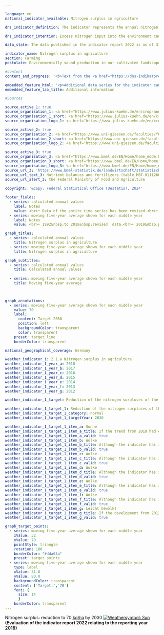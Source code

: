 ```yaml
---

language: en        
national_indicator_available: Nitrogen surplus in agriculture        

dns_indicator_definition: The indicator represents the annual nitrogen surplus for the agricultural sector, calculated as nitrogen input minus removal of nitrogen, in kilograms per hectare of utilised agricultural area.        

dns_indicator_intention: Excess nitrogen input into the environment causes pollution of groundwater and surface water, the oversupply of nutrients (eutrophication) in inland waters, lakes and onshore ecosystems, the generation of greenhouse gases and acidifying atmospheric pollutants, each with negative consequences for the climate, biodiversity and landscape quality. For the period 2028&nbsp;to 2032, a reduction of the nitrogen surpluses of the overall balance for Germany to 70&nbsp;kilograms per hectare of utilised agricultural area on an annual average should be achieved.        

data_state: The data published in the indicator report 2022 is as of 31 October 2022. The data shown on this platform is updated regularly, so that more current data may be available online than published in the <a href="https://dns-indikatoren.de/en/publications_reports/">indicator report 2022</a>.        

indicator_name: Nitrogen surplus in agriculture        
section: Farming        
postulate: Environmentally sound production in our cultivated landscapes        

#content         
content_and_progress: '<b>Text from the <a href="https://dns-indikatoren.de/en/publications_reports/">Indicator Report 2022&nbsp;</a></b><br><br>The calculation takes into account nitrogen inputs by fertilisers, from biological nitrogen fixation, by atmospheric inputs which are not emitted by agriculture, by seed and planting material as well as imported and domestically produced feedstuff. Nitrogen removal results from plant and animal market products. Nitrogen surplus in its gaseous state can leak to the atmosphere or accumulate in soil or groundwater, enabling nitrogen input to rivers or other ecosystems. Hence, the nitrogen surplus from farming has a direct impact on the development of the indicators 6.1.b “Nitrate in groundwater“, 14.1.a “Nitrogen inputs via the inflows into the North and Baltic Seas“ and 15.2&nbsp;“Eutrophication of ecosystems“. Nitrogen input from farming into the atmosphere has an impact on indicator 3.2.a “Emissions of air pollutants“ through formation of nitrogen dioxide and ammonia.<br><br>The indicator is calculated by the Institute for Crop and Soil Science at the Julius Kühn Institute and the Institute of Landscape Ecology and Resources Management at the University of Gießen. In 2020, fertilisers were the most important component of nitrogen input in the overall balance, accounting for 51.1&nbsp;% (86&nbsp;kilograms of nitrogen per hectare). Feedstuff contributed 36.9&nbsp;% (62&nbsp;<abbr title="Kilogram per hectare" tabindex="0">kg/ha</abbr>), the biological nitrogen fixation 8.2&nbsp;% (14&nbsp;<abbr title="Kilogram per hectare" tabindex="0">kg/ha</abbr>) and the non-agricultural emissions 1.9&nbsp;% (3&nbsp;<abbr title="Kilogram per hectare" tabindex="0">kg/ha</abbr>) to nitrogen input.<br><br>The relevant time series for the indicator is based on the moving five-year average of the total balances of the relevant year as well as the two preceding and subsequent years. Thereby, yearly meteorological and market fluctuations, which cannot be influenced by farms, are balanced. The indicator does not provide an interpretation regarding the regional distribution of nitrogen surpluses.<br><br>During the period from 1992&nbsp;to 2018, the moving five-year average of nitrogen balance decreased by 25.4&nbsp;% (from 116.6&nbsp;to 87.0&nbsp;<abbr title="Kilogram" tabindex="0">kg</abbr> per hectare and year). The decline of nitrogen surplus until 2010&nbsp;resulted from diminished use of fertilisers and diminishing numbers of livestock in the new Länder.<br><br>Until 2015, nitrogen surplus stagnated. The marginal decline of the indicator in the remaining course of the time series is based on a minor reduction in mineral fertiliser use and improved harvest yields resulting from technical advances in plant production and breeding (more efficient nitrogen fertilisation, variety spectrum) combined with the simultaneous expansion in the cultivation of high-yield crop types (maize, wheat) as well as improved feed conversion by livestock.<br><br>Since 2015, the nitrogen surplus decreased and the recent reduction was 4.9&nbsp;% in 2018. It is uncertain, to what extent extreme agroclimatic conditions (drought from 2018&nbsp;until 2020) and the amended fertiliser regulation released in 2017&nbsp;contributed to this positive trend. A reduction to 70&nbsp;<abbr title="Kilogram per hectare" tabindex="0">kg/ha</abbr> is only possible, if this trend continues in the next years.'        

embedded_feature_html: '<p>Additional data series for the indicator can be found <a href="https://dns-indikatoren.de/public/AddInfos/en/2_1_a.pdf" target="_blank" >here</a>.</p><br><small>Note: You can display the PDF document directly in your browser or download the PDF document and open it with a PDF reader of your choice. We will be happy to advise you.</small>'
embedded_feature_tab_title: Additional information        

#Sources        

source_active_1: true
source_organisation_1: <a href="https://www.julius-kuehn.de/en/crop-and-soil-science/" target="_blank" onclick="return confirm_alert('the Institute for Crop and Soil Science, Julius Kühn Institute', 'En')">Institute for Crop and Soil Science, Julius Kühn Institute</a>
source_organisation_1_short: <a href="https://www.julius-kuehn.de/en/crop-and-soil-science/" target="_blank" onclick="return confirm_alert('the Institute for Crop and Soil Science, Julius Kühn Institute', 'En')">Institute for Crop and Soil Science, Julius Kühn Institute</a>
source_organisation_logo_1: <a href="https://www.julius-kuehn.de/en/crop-and-soil-science/" target="_blank" onclick="return confirm_alert('the Institute for Crop and Soil Science, Julius Kühn Institute', 'En')"><img src="https://dns-indikatoren.de/public/OrgImgEn/jki.png" alt="Institute for Crop and Soil Science, Julius Kühn Institute" title=" Click here to visit the homepage of the organizationInstitute for Crop and Soil Science, Julius Kühn Institute" style="height:60px; width:148px; border:transparent"/></a>

source_active_2: true
source_organisation_2: <a href="https://www.uni-giessen.de/faculties/f09/institutes/landscape?set_language=en" target="_blank" onclick="return confirm_alert('the University of Giessen', 'En')">Institute of Landscape Ecology and Resources Management, University of Giessen</a>
source_organisation_2_short: <a href="https://www.uni-giessen.de/faculties/f09/institutes/landscape?set_language=en" target="_blank" onclick="return confirm_alert('the University of Giessen', 'En')">Institute of Landscape Ecology and Resources Management, University of Giessen</a>
source_organisation_logo_2: <a href="https://www.uni-giessen.de/faculties/f09/institutes/landscape?set_language=en" target="_blank" onclick="return confirm_alert('the University of Giessen', 'En')"><img src="https://dns-indikatoren.de/public/OrgImgEn/ug.png" alt="Institute of Landscape Ecology and Resources Management, University of Giessen" title=" Click here to visit the homepage of the organizationInstitute of Landscape Ecology and Resources Management, University of Giessen" style="height:60px; width:148px; border:transparent"/></a>

source_active_3: true
source_organisation_3: <a href="https://www.bmel.de/EN/Home/home_node.html" target="_blank" onclick="return confirm_alert('the Federal Ministry of Food and Agriculture', 'En')">Federal Ministry of Food and Agriculture</a>
source_organisation_3_short: <a href="https://www.bmel.de/EN/Home/home_node.html" target="_blank" onclick="return confirm_alert('the Federal Ministry of Food and Agriculture', 'En')">Federal Ministry of Food and Agriculture</a>
source_organisation_logo_3: <a href="https://www.bmel.de/EN/Home/home_node.html" target="_blank" onclick="return confirm_alert('the Federal Ministry of Food and Agriculture', 'En')"><img src="https://dns-indikatoren.de/public/OrgImgEn/bmel.png" alt="Federal Ministry of Food and Agriculture" title=" Click here to visit the homepage of the organizationFederal Ministry of Food and Agriculture" style="height:60px; width:148px; border:transparent"/></a>
source_url_3: 'https://www.bmel-statistik.de/landwirtschaft/statistischer-monatsbericht-des-bmel-kapitel-a-landwirtschaft/'
source_url_text_3: Nutrient balances and fertilizers (table MBT-0111260-0000; only available in German)
source_url_alert_3: the Federal Ministry of Food and Agriculture
        
copyright: '&copy; Federal Statistical Office (Destatis), 2024'        

footer_fields:
  - series: calculated annual values
    label: Notes
    value: <br>• Data of the entire time series has been revised.<br>• 1990&nbsp;partly uncertain data basis.<br>• 2021&nbsp;provisional data.
  - series: moving five-year average shown for each middle year
    label: Notes
    value: <br>• 1992&nbsp;to 2018&nbsp;revised  data.<br>• 2019&nbsp;provisional data.        

graph_titles: 
  - series: calculated annual values
    title: Nitrogen surplus in agriculture
  - series: moving five-year average shown for each middle year
    title: Nitrogen surplus in agriculture        

graph_subtitles: 
  - series: calculated annual values
    title: Calculated annual values
    
  - series: moving five-year average shown for each middle year
    title: Moving five-year average
            


graph_annotations:
  - series: moving five-year average shown for each middle year
    value: 70
    label:
      content: Target 2030
      position: left
      backgroundColor: transparent
      color: transparent
    preset: target_line
    borderColor: transparent                

national_geographical_coverage: Germany        

weather_indicator_1: 2.1.a Nitrogen surplus in agriculture
weather_indicator_1_year_a: 2018
weather_indicator_1_year_b: 2017
weather_indicator_1_year_c: 2016
weather_indicator_1_year_d: 2015
weather_indicator_1_year_e: 2014
weather_indicator_1_year_f: 2013
weather_indicator_1_year_g: 2012

weather_indicator_1_target: Reduction of the nitrogen surpluses of the overall balance for Germany to 70&nbsp;kilo-grams per hectare of utilised agricultural area on an annual average between 2028&nbsp;and 2032

weather_indicator_1_target_1: Reduction of the nitrogen surpluses of the overall balance for Germany to 70&nbsp;kilograms per hectare of utilised agricultural area on an annual average between 2028&nbsp;and 2032
weather_indicator_1_target_1_category: normal
weather_indicator_1_target_1_targetYear: 2030

weather_indicator_1_target_1_item_a: Sonne
weather_indicator_1_target_1_item_a_title: If the trend from 2018 had continued, the target value would have been reached or missed by less than 5% of the difference between the target value and the value at that time.
weather_indicator_1_target_1_item_a_valid: true
weather_indicator_1_target_1_item_b: Wolke
weather_indicator_1_target_1_item_b_title: Although the indicator has in 2017 been moving in the desired direction toward the target, if the trend had to continued, the target would have been missed in the target year by more than 20% of the difference between the target value and the value at that time.
weather_indicator_1_target_1_item_b_valid: true
weather_indicator_1_target_1_item_c: Wolke
weather_indicator_1_target_1_item_c_title: Although the indicator has in 2016 been moving in the desired direction toward the target, if the trend had to continued, the target would have been missed in the target year by more than 20% of the difference between the target value and the value at that time.
weather_indicator_1_target_1_item_c_valid: true
weather_indicator_1_target_1_item_d: Wolke
weather_indicator_1_target_1_item_d_title: Although the indicator has in 2015 been moving in the desired direction toward the target, if the trend had to continued, the target would have been missed in the target year by more than 20% of the difference between the target value and the value at that time.
weather_indicator_1_target_1_item_d_valid: true
weather_indicator_1_target_1_item_e: Wolke
weather_indicator_1_target_1_item_e_title: Although the indicator has in 2014 been moving in the desired direction toward the target, if the trend had to continued, the target would have been missed in the target year by more than 20% of the difference between the target value and the value at that time.
weather_indicator_1_target_1_item_e_valid: true
weather_indicator_1_target_1_item_f: Wolke
weather_indicator_1_target_1_item_f_title: Although the indicator has in 2013 been moving in the desired direction toward the target, if the trend had to continued, the target would have been missed in the target year by more than 20% of the difference between the target value and the value at that time.
weather_indicator_1_target_1_item_f_valid: true
weather_indicator_1_target_1_item_g: Leicht bewölkt
weather_indicator_1_target_1_item_g_title: If the development from 2012 had continued, the target had been missed by at least 5&nbsp;documentat%, but by a maximum of 20&nbsp;% of the difference between the target value and the value at that time.
weather_indicator_1_target_1_item_g_valid: true        

graph_target_points:
  - series: moving five-year average shown for each middle year
    xValue: 32
    yValue: 70
    pointStyle: triangle
    rotation: 180
    borderColor: "#dda63a"
    preset: target_points
  - series: moving five-year average shown for each middle year
    type: label
    xValue: 31.8
    yValue: 80.0
    backgroundColor: transparent
    content: ['Target:','70']
    font: {
      size: 14
      }
    borderColor: transparent        
---
```



<div>
  <div class="my-header">
    <label class="default">Nitrogen surplus: reduction to 70&nbsp;<abbr title="Kilogram per hectare" tabindex="0">kg/ha</abbr> by 2030
      <a href="https://dns-indikatoren.de/en/status"><img src="https://sdg-indikatoren.de/public/Wettersymbole/Sonne.png" title="If the trend from 2018 had continued, the target value would have been reached or missed by less than 5% of the difference between the target value and the value at that time." alt="Weathersymbol: Sun"/>
      </a>
    </label>
  </div>
</div>
<div class="my-header-note">
  <label class="default"><b>(Evaluation of the indicator report 2022 relating to the reporting year 2018)
  </b></label>
</div>